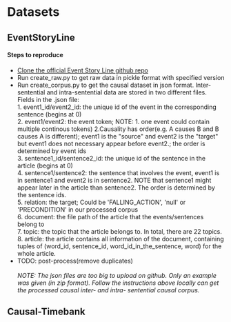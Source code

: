 # Datasets
<h2> EventStoryLine </h2>
<h4> Steps to reproduce </h4>
  <ul>
    <li> <a href = "https://github.com/tommasoc80/EventStoryLine.git"> Clone the official Event Story Line github repo </a></li>
    <li>Run create_raw.py to get raw data in pickle format with specified version</li>
    <li>Run create_corpus.py to get the causal dataset in json format. Inter-sentential and intra-sentential data are stored in two different files.
            Fields in the .json file: <br>
            1. event1_id/event2_id: the unique id of the event in the corresponding sentence (begins at 0)<br>
            2. event1/event2: the event token; NOTE: 1. one event could contain multiple continous tokens) 2.Causality has order(e.g. A causes B and B causes A is different); event1 is the "source" and event2 is the "target" but event1 does not necessary appear before event2.; the order is determined by event ids <br>
            3. sentence1_id/sentence2_id: the unique id of the sentence in the article (begins at 0)<br>
            4. sentence1/sentence2: the sentence that involves the event, event1 is in sentence1 and event2 is in sentence2. NOTE that sentence1 might appear later in the article than sentence2. The order is determined by the sentence ids.<br>
            5. relation: the target; Could be 'FALLING_ACTION', 'null' or 'PRECONDITION' in our processed corpus<br>
            6. document: the file path of the article that the events/sentences belong to<br>
            7. topic: the topic that the article belongs to. In total, there are 22 topics.<br>
            8. article: the article contains all information of the document, containing tuples of (word_id, sentence_id, word_id_in_the_sentence, word) for the whole article.<br></li>
     <li> TODO: post-process(remove duplicates) </li>
     <br>
    <i>NOTE: The json files are too big to upload on github. Only an example was given (in zip format). Follow the instructions above locally can get the processed causal inter- and intra- sentential causal corpus.</i>
    
  </ul>
<h2> Causal-Timebank </h2>

